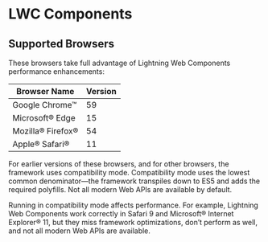 # LWC Components

## Supported Browsers

These browsers take full advantage of Lightning Web Components performance enhancements:

| Browser Name | Version |
 --- | --- |
| Google Chrome™ | 59 |
| Microsoft® Edge | 15 |
| Mozilla® Firefox® | 54 |
| Apple® Safari® | 11 |

For earlier versions of these browsers, and for other browsers, the framework uses compatibility mode. Compatibility mode uses the lowest common denominator—the framework transpiles down to ES5 and adds the required polyfills. Not all modern Web APIs are available by default.

Running in compatibility mode affects performance. For example, Lightning Web Components work correctly in Safari 9 and Microsoft® Internet Explorer® 11, but they miss framework optimizations, don’t perform as well, and not all modern Web APIs are available.
